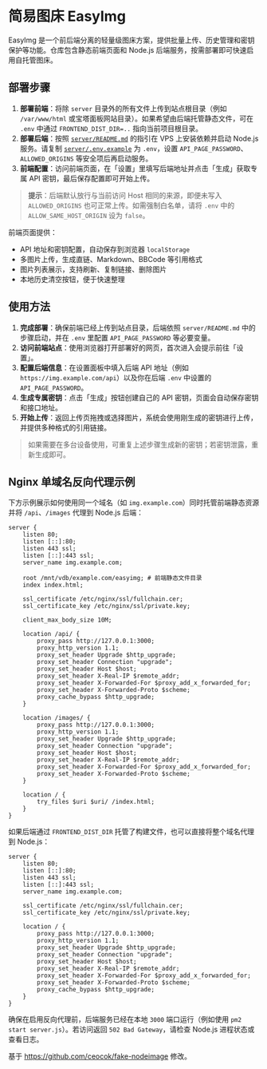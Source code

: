 简易图床 EasyImg
=================

EasyImg 是一个前后端分离的轻量级图床方案，提供批量上传、历史管理和密钥保护等功能。仓库包含静态前端页面和 Node.js 后端服务，按需部署即可快速启用自托管图床。

## 部署步骤

1. **部署前端**：将除 `server` 目录外的所有文件上传到站点根目录（例如 `/var/www/html` 或宝塔面板网站目录）。如果希望由后端托管静态文件，可在 `.env` 中通过 `FRONTEND_DIST_DIR=..` 指向当前项目根目录。
2. **部署后端**：按照 [`server/README.md`](server/README.md) 的指引在 VPS 上安装依赖并启动 Node.js 服务。请复制 [`server/.env.example`](server/.env.example) 为 `.env`，设置 `API_PAGE_PASSWORD`、`ALLOWED_ORIGINS` 等安全项后再启动服务。
3. **前端配置**：访问前端页面，在「设置」里填写后端地址并点击「生成」获取专属 API 密钥，最后保存配置即可开始上传。

> **提示**：后端默认放行与当前访问 Host 相同的来源，即便未写入 `ALLOWED_ORIGINS` 也可正常上传。如需强制白名单，请将 `.env` 中的 `ALLOW_SAME_HOST_ORIGIN` 设为 `false`。

前端页面提供：

- API 地址和密钥配置，自动保存到浏览器 `localStorage`
- 多图片上传，生成直链、Markdown、BBCode 等引用格式
- 图片列表展示，支持刷新、复制链接、删除图片
- 本地历史清空按钮，便于快速整理

## 使用方法

1. **完成部署**：确保前端已经上传到站点目录，后端依照 `server/README.md` 中的步骤启动，并在 `.env` 里配置 `API_PAGE_PASSWORD` 等必要变量。
2. **访问前端站点**：使用浏览器打开部署好的网页，首次进入会提示前往「设置」。
3. **配置后端信息**：在设置面板中填入后端 API 地址（例如 `https://img.example.com/api`）以及你在后端 `.env` 中设置的 `API_PAGE_PASSWORD`。
4. **生成专属密钥**：点击「生成」按钮创建自己的 API 密钥，页面会自动保存密钥和接口地址。
5. **开始上传**：返回上传页拖拽或选择图片，系统会使用刚生成的密钥进行上传，并提供多种格式的引用链接。

> 如果需要在多台设备使用，可重复上述步骤生成新的密钥；若密钥泄露，重新生成即可。

## Nginx 单域名反向代理示例

下方示例展示如何使用同一个域名（如 `img.example.com`）同时托管前端静态资源并将 `/api`、`/images` 代理到 Node.js 后端：

```nginx
server {
    listen 80;
    listen [::]:80;
    listen 443 ssl;
    listen [::]:443 ssl;
    server_name img.example.com;

    root /mnt/vdb/example.com/easyimg; # 前端静态文件目录
    index index.html;

    ssl_certificate /etc/nginx/ssl/fullchain.cer;
    ssl_certificate_key /etc/nginx/ssl/private.key;

    client_max_body_size 10M;

    location /api/ {
        proxy_pass http://127.0.0.1:3000;
        proxy_http_version 1.1;
        proxy_set_header Upgrade $http_upgrade;
        proxy_set_header Connection "upgrade";
        proxy_set_header Host $host;
        proxy_set_header X-Real-IP $remote_addr;
        proxy_set_header X-Forwarded-For $proxy_add_x_forwarded_for;
        proxy_set_header X-Forwarded-Proto $scheme;
        proxy_cache_bypass $http_upgrade;
    }

    location /images/ {
        proxy_pass http://127.0.0.1:3000;
        proxy_http_version 1.1;
        proxy_set_header Upgrade $http_upgrade;
        proxy_set_header Connection "upgrade";
        proxy_set_header Host $host;
        proxy_set_header X-Real-IP $remote_addr;
        proxy_set_header X-Forwarded-For $proxy_add_x_forwarded_for;
        proxy_set_header X-Forwarded-Proto $scheme;
    }

    location / {
        try_files $uri $uri/ /index.html;
    }
}
```

如果后端通过 `FRONTEND_DIST_DIR` 托管了构建文件，也可以直接将整个域名代理到 Node.js：

```nginx
server {
    listen 80;
    listen [::]:80;
    listen 443 ssl;
    listen [::]:443 ssl;
    server_name img.example.com;

    ssl_certificate /etc/nginx/ssl/fullchain.cer;
    ssl_certificate_key /etc/nginx/ssl/private.key;

    location / {
        proxy_pass http://127.0.0.1:3000;
        proxy_http_version 1.1;
        proxy_set_header Upgrade $http_upgrade;
        proxy_set_header Connection "upgrade";
        proxy_set_header Host $host;
        proxy_set_header X-Real-IP $remote_addr;
        proxy_set_header X-Forwarded-For $proxy_add_x_forwarded_for;
        proxy_set_header X-Forwarded-Proto $scheme;
        proxy_cache_bypass $http_upgrade;
    }
}
```

确保在启用反向代理前，后端服务已经在本地 `3000` 端口运行（例如使用 `pm2 start server.js`）。若访问返回 `502 Bad Gateway`，请检查 Node.js 进程状态或查看日志。

基于 https://github.com/ceocok/fake-nodeimage 修改。
